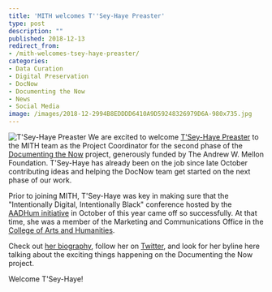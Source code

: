 ```yaml
---
title: 'MITH welcomes T''Sey-Haye Preaster'
type: post
description: ""
published: 2018-12-13
redirect_from: 
- /mith-welcomes-tsey-haye-preaster/
categories:
- Data Curation
- Digital Preservation
- DocNow
- Documenting the Now
- News
- Social Media
image: /images/2018-12-2994B8EDDDD6410A9D59248326979D6A-980x735.jpg
---
```

![T'Sey-Haye Preaster](/images/2018-12-2994B8EDDDD6410A9D59248326979D6A-980x735.jpg) We are excited to welcome [T'Sey-Haye Preaster](https://mith.umd.edu/people/person/tsey-haye-preaster/) to the MITH team as the Project Coordinator for the second phase of the [Documenting the Now](http://docnow.io) project, generously funded by The Andrew W. Mellon Foundation. T'Sey-Haye has already been on the job since late October contributing ideas and helping the DocNow team get started on the next phase of our work.

Prior to joining MITH, T'Sey-Haye was key in making sure that the "Intentionally Digital, Intentionally Black" conference hosted by the [AADHum initiative](http://aadhum.umd.edu) in October of this year came off so successfully. At that time, she was a member of the Marketing and Communications Office in the [College of Arts and Humanities](https://www.arhu.umd.edu/).

Check out [her biography](https://mith.umd.edu/people/person/tsey-haye-preaster/), follow her on [Twitter](https://twitter.com/RISunshine), and look for her byline here talking about the exciting things happening on the Documenting the Now project.

Welcome T'Sey-Haye!
